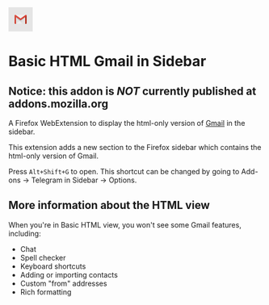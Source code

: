 ![image](/icons/48x48.png)

# Basic HTML Gmail in Sidebar
## Notice: this addon is ***NOT*** currently published at addons.mozilla.org
A Firefox WebExtension to display the html-only version of [Gmail](https://gmail.com/) in the sidebar.

This extension adds a new section to the Firefox sidebar which contains the html-only version of Gmail.

Press `Alt+Shift+G` to open. This shortcut can be changed by going to Add-ons -> Telegram in Sidebar -> Options.

## More information about the HTML view

When you're in Basic HTML view, you won't see some Gmail features, including:

- Chat
- Spell checker
- Keyboard shortcuts
- Adding or importing contacts
- Custom "from" addresses
- Rich formatting
